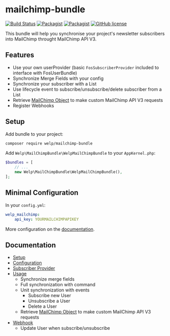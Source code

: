 # mailchimp-bundle

[![Build Status](https://travis-ci.org/welpdev/mailchimp-bundle.svg?branch=master)](https://travis-ci.org/welpdev/mailchimp-bundle)
[![Packagist](https://img.shields.io/packagist/v/welp/mailchimp-bundle.svg)](https://packagist.org/packages/welp/mailchimp-bundle)
[![Packagist](https://img.shields.io/packagist/dt/welp/mailchimp-bundle.svg)](https://packagist.org/packages/welp/mailchimp-bundle)
[![GitHub license](https://img.shields.io/badge/license-MIT-blue.svg)](https://raw.githubusercontent.com/welpdev/mailchimp-bundle/master/LICENSE.md)

This bundle will help you synchronise your project's newsletter subscribers into MailChimp throught MailChimp API V3.

## Features

* Use your own userProvider (basic `FosSubscriberProvider` included to interface with FosUserBundle)
* Synchronize Merge Fields with your config
* Synchronize your subscriber with a List
* Use lifecycle event to subscribe/unsubscribe/delete subscriber from a List
* Retrieve [MailChimp Object](https://github.com/drewm/mailchimp-api) to make custom MailChimp API V3 requests
* Register Webhooks

## Setup

Add bundle to your project:

```bash
composer require welp/mailchimp-bundle
```

Add `Welp\MailChimpBundle\WelpMailChimpBundle` to your `AppKernel.php`:

```php
$bundles = [
    // ...
    new Welp\MailChimpBundle\WelpMailChimpBundle(),
];
```

## Minimal Configuration

In your `config.yml`:

```yaml
welp_mailchimp:
    api_key: YOURMAILCHIMPAPIKEY
```

More configuration on the [documentation](src/Resources/doc/configuration.md).

## Documentation

* [Setup](src/Resources/doc/setup.md)
* [Configuration](src/Resources/doc/configuration.md)
* [Subscriber Provider](src/Resources/doc/subscriber-provider.md)
* [Usage](src/Resources/doc/usage.md)
    * Synchronize merge fields
    * Full synchronization with command
    * Unit synchronization with events
        * Subscribe new User
        * Unsubscribe a User
        * Delete a User
    * Retrieve [MailChimp Object](https://github.com/drewm/mailchimp-api) to make custom MailChimp API V3 requests
* [Webhook](src/Resources/doc/webhook.md)
    * Update User when subscribe/unsubscribe
